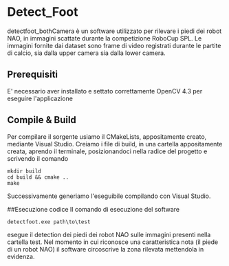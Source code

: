 # Detect_Foot
detectfoot_bothCamera è un software utilizzato per rilevare i piedi dei robot NAO, in immagini scattate durante la competizione RoboCup SPL. Le immagini fornite dai dataset sono frame di video registrati durante le partite di calcio, sia dalla upper camera sia dalla lower camera. 

## Prerequisiti
E' necessario aver installato e settato correttamente OpenCV 4.3 per eseguire l'applicazione

## Compile & Build
Per compilare il sorgente usiamo il CMakeLists, appositamente creato, mediante Visual Studio. Creiamo i file di build, in una cartella appositamente creata, aprendo il terminale, posizionandoci nella radice del progetto e scrivendo il comando
```
mkdir build
cd build && cmake ..
make
```
Successivamente generiamo l'eseguibile compilando con Visual Studio.

##Esecuzione codice
Il comando di esecuzione del software
```
detectfoot.exe path\to\test
```
esegue il detection dei piedi dei robot NAO sulle immagini presenti nella cartella test. Nel momento in cui riconosce una caratteristica nota (il piede di un robot NAO) il software circoscrive la zona rilevata mettendola in evidenza.
